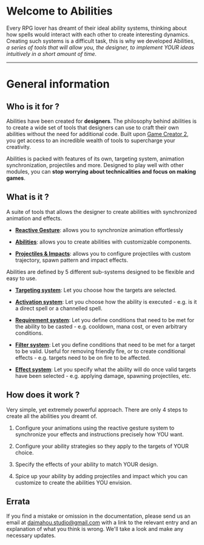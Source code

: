 # Welcome to Abilities

Every RPG lover has dreamt of their ideal ability systems, thinking about how spells would interact with each other to create interesting dynamics. Creating such systems is a difficult task, this is why we developed Abilities, *a series of tools that will allow you, the designer, to implement YOUR ideas intuitively in a short amount of time*.


---

# General information

## Who is it for ?

Abilities have been created for **designers**. The philosophy behind abilities is to create a wide set of tools that designers can use to craft their own abilities without the need for additional code. Built upon [Game Creator 2](https://gamecreator.io/), you get access to an incredible wealth of tools to supercharge your creativity.

Abilities is packed with features of its own, targeting system, animation synchronization, projectiles and more. Designed to play well with other modules, you can **stop worrying about technicalities and focus on making games**.

## What is it ?

A suite of tools that allows the designer to create abilities with synchronized animation and effects.

- **[Reactive Gesture](../core/features/gestures.md)**: allows you to synchronize animation effortlessly

- **[Abilities](ability-asset/index.md)**: allows you to create abilities with customizable components.

- **[Projectiles & Impacts](projectiles/index.md)**: allows you to configure projectiles with custom trajectory, spawn pattern and impact effects.


Abilities are defined by 5 different sub-systems designed to be flexible and easy to use.


- **[Targeting system](ability-asset/#targeting-system)**: Let you choose how the targets are selected.

- **[Activation system](ability-asset/#activation-system)**: Let you choose how the ability is executed - e.g. is it a direct spell or a channelled spell.

- **[Requirement system](ability-asset/#requirement-system)**: Let you define conditions that need to be met for the ability to be casted - e.g. cooldown, mana cost, or even arbitrary conditions.

- **[Filter system](ability-asset/#filter-system)**: Let you define conditions that need to be met for a target to be valid. Useful for removing friendly fire, or to create conditional effects - e.g. targets need to be on fire to be affected.

- **[Effect system](ability-asset/#effect-system)**: Let you specify what the ability will do once valid targets have been selected - e.g. applying damage, spawning projectiles, etc.


## How does it work ?

Very simple, yet extremely powerful approach. There are only 4 steps to create all the abilities you dreamt of.


1. Configure your animations using the reactive gesture system to synchronize your effects and instructions precisely how YOU want.

1. Configure your ability strategies so they apply to the targets of YOUR choice.

1. Specify the effects of your ability to match YOUR design.

1. Spice up your ability by adding projectiles and impact which you can customize to create the abilities YOU envision.


## Errata

If you find a mistake or omission in the documentation, please send us an email at [daimahou.studio@gmail.com](mailto:daimahou.studio@gmail.com) with a link to the relevant entry and an explanation of what you think is wrong. We'll take a look and make any necessary updates.